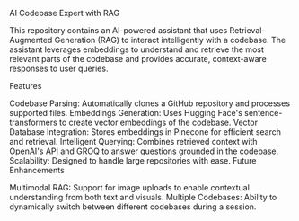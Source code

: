 
AI Codebase Expert with RAG

This repository contains an AI-powered assistant that uses Retrieval-Augmented Generation (RAG) to interact intelligently with a codebase. The assistant leverages embeddings to understand and retrieve the most relevant parts of the codebase and provides accurate, context-aware responses to user queries.

Features

Codebase Parsing: Automatically clones a GitHub repository and processes supported files.
Embeddings Generation: Uses Hugging Face's sentence-transformers to create vector embeddings of the codebase.
Vector Database Integration: Stores embeddings in Pinecone for efficient search and retrieval.
Intelligent Querying: Combines retrieved context with OpenAI's API and GROQ to answer questions grounded in the codebase.
Scalability: Designed to handle large repositories with ease.
Future Enhancements

Multimodal RAG: Support for image uploads to enable contextual understanding from both text and visuals.
Multiple Codebases: Ability to dynamically switch between different codebases during a session.
